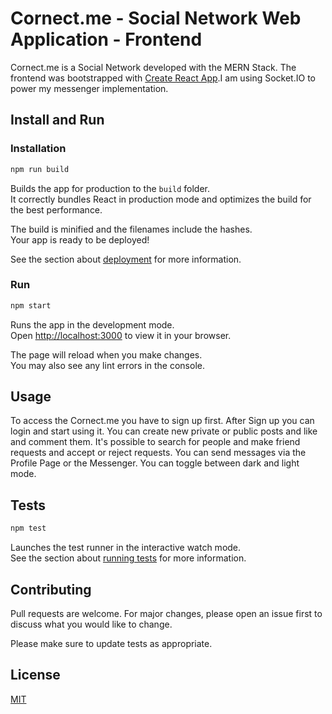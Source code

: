 # Cornect.me - Social Network Web Application - Frontend 

Cornect.me is a Social Network developed with the MERN Stack. The frontend was bootstrapped with [Create React App](https://github.com/facebook/create-react-app).I am using Socket.IO to power my messenger implementation. 

## Install and Run

### Installation
```bash
npm run build
```

Builds the app for production to the `build` folder.\
It correctly bundles React in production mode and optimizes the build for the best performance.

The build is minified and the filenames include the hashes.\
Your app is ready to be deployed!

See the section about [deployment](https://facebook.github.io/create-react-app/docs/deployment) for more information.

### Run
```bash
npm start
```
Runs the app in the development mode.\
Open [http://localhost:3000](http://localhost:3000) to view it in your browser.

The page will reload when you make changes.\
You may also see any lint errors in the console.

## Usage

To access the Cornect.me you have to sign up first. 
After Sign up you can login and start using it.
You can create new private or public posts and like and comment them.
It's possible to search for people and make friend requests and accept or reject requests.
You can send messages via the Profile Page or the Messenger.
You can toggle between dark and light mode.

## Tests

```bash
npm test
```

Launches the test runner in the interactive watch mode.\
See the section about [running tests](https://facebook.github.io/create-react-app/docs/running-tests) for more information.

## Contributing

Pull requests are welcome. For major changes, please open an issue first
to discuss what you would like to change.

Please make sure to update tests as appropriate.

## License

[MIT](https://choosealicense.com/licenses/mit/)
